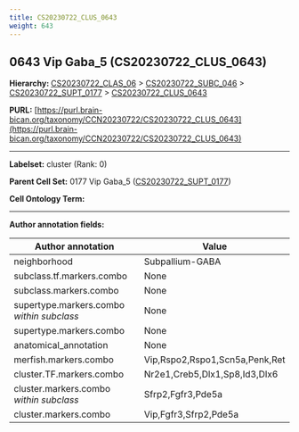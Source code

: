 ```yaml
---
title: CS20230722_CLUS_0643
weight: 643
---
```

## 0643 Vip Gaba_5 (CS20230722_CLUS_0643)
<b>Hierarchy: </b>
[CS20230722_CLAS_06](../CS20230722_CLAS_06) >
[CS20230722_SUBC_046](../CS20230722_SUBC_046) >
[CS20230722_SUPT_0177](../CS20230722_SUPT_0177) >
[CS20230722_CLUS_0643](../CS20230722_CLUS_0643)

**PURL:** [https://purl.brain-bican.org/taxonomy/CCN20230722/CS20230722_CLUS_0643](https://purl.brain-bican.org/taxonomy/CCN20230722/CS20230722_CLUS_0643)

---


**Labelset:** cluster (Rank: 0)

**Parent Cell Set:** 0177 Vip Gaba_5 ([CS20230722_SUPT_0177](../CS20230722_SUPT_0177))



**Cell Ontology Term:** 

[MARKER GENES.]: #


---

[TRANSFERRED ANNOTATIONS.]: #


[AUTHOR ANNOTATION FIELDS.]: #


**Author annotation fields:**

| Author annotation | Value |
|-------------------|-------|
|neighborhood|Subpallium-GABA|
|subclass.tf.markers.combo|None|
|subclass.markers.combo|None|
|supertype.markers.combo _within subclass_|None|
|supertype.markers.combo|None|
|anatomical_annotation|None|
|merfish.markers.combo|Vip,Rspo2,Rspo1,Scn5a,Penk,Ret|
|cluster.TF.markers.combo|Nr2e1,Creb5,Dlx1,Sp8,Id3,Dlx6|
|cluster.markers.combo _within subclass_|Sfrp2,Fgfr3,Pde5a|
|cluster.markers.combo|Vip,Fgfr3,Sfrp2,Pde5a|
